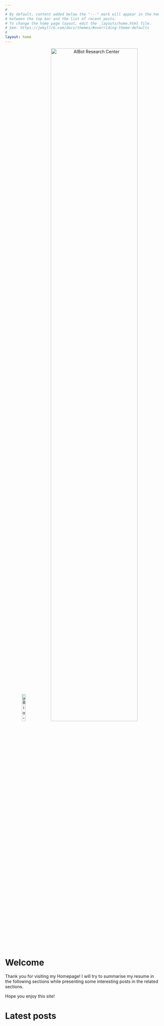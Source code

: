 ```yaml
---
#
# By default, content added below the "---" mark will appear in the home page
# between the top bar and the list of recent posts.
# To change the home page layout, edit the _layouts/home.html file.
# See: https://jekyllrb.com/docs/themes/#overriding-theme-defaults
#
layout: home
---
```


<div align="center"> 
    <img src="{{ '/images/unam.png' | absolute_url }}" alt="Bio-Robotics Laboratory" style="width:15%;" >
    <img src="{{ '/images/tamagawa.png' | absolute_url }}" alt="AIBot Research Center" style="width:75%;" >
</div>

# Welcome 

Thank you for visiting my Homepage! I will try to summarise my resume in the following sections while presenting some interesting posts in the related sections.

Hope you enjoy this site!

# Latest posts
